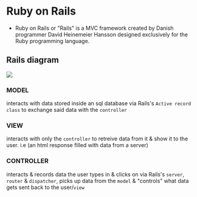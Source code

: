 # Ruby on Rails
- Ruby on Rails or "Rails" is a MVC framework created by Danish programmer David Heinemeier Hansson designed exclusively for the Ruby programming language. 

## Rails diagram
<img src="https://assets.aaonline.io/fullstack/rails/assets/rails_diagram.png"></img>

### MODEL
interacts with data stored inside an sql database via Rails's ```Active record``` ```class``` to exchange said data with the ```controller```

### VIEW
interacts with only the ```controller``` to retreive data from it & show it to the user. i.e (an html response filled with data from a server)

### CONTROLLER
interacts & records data the user types in & clicks on via Rails's ```server```, ```router``` & ```dispatcher```, picks 
up data from the ```model``` & "controls" what data gets sent back to the user/```view```


